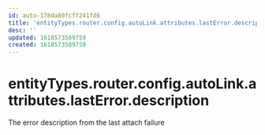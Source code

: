 ```yaml
---
id: auto-178da80fcff241fd6
title: 'entityTypes.router.config.autoLink.attributes.lastError.description'
desc: ''
updated: 1618573589759
created: 1618573589759
---
```

# entityTypes.router.config.autoLink.attributes.lastError.description

The error description from the last attach failure